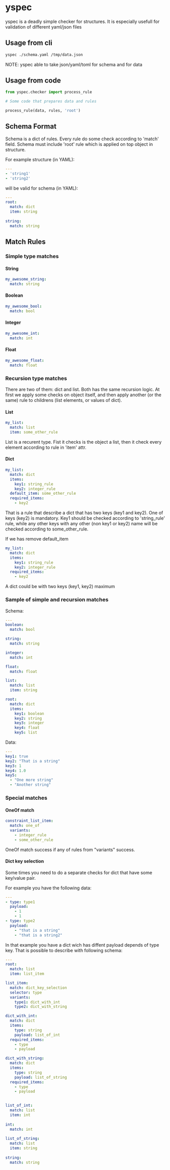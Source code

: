 # yspec

yspec is a deadly simple checker for structures. It is especially usefull for validation of different yaml/json files

## Usage from cli

```sh
yspec ./schema.yaml /tmp/data.json
```

NOTE: yspec able to take json/yaml/toml for schema and for data

## Usage from code

```python
from yspec.checker import process_rule

# Some code that prepares data and rules

process_rule(data, rules, 'root')
```

## Schema Format

Schema is a dict of rules. Every rule do some check according to 'match' field. Schema must include 'root' rule which is applied on top object in structure.

For example structure (in YAML):

```yaml
---
- 'string1'
- 'string2'

```

will be valid for schema (in YAML):

```yaml
---
root:
  match: dict
  item: string
  
string:
  match: string
```

## Match Rules

### Simple type matches

#### String

```yaml
my_awesome_string:
  match: string
```

#### Boolean

```yaml
my_awesome_bool:
  match: bool
```

#### Integer

```yaml
my_awesome_int:
  match: int
```

#### Float

```yaml
my_awesome_float:
  match: float
```

### Recursion type matches

There are two of them: dict and list. Both has the same recursion logic. At first we apply some checks on object itself, and then apply another (or the same) rule to childrens (list elements, or values of dict).

#### List

```yaml
my_list:
  match: list
  item: some_other_rule
```

List is a recurent type. Fist it checks is the object a list, then it check every element according to rule in 'item' attr.


#### Dict

```yaml
my_list:
  match: dict
  items:
    key1: string_rule
    key2: integer_rule
  default_item: some_other_rule
  required_items:
    - key2
```

That is a rule that describe a dict that has two keys (key1 and key2). One of keys (key2) is mandatory. Key1 should be checked according to 'string_rule' rule, while any other keys with any other (non key1 or key2) name will be checked according to some_other_rule.


If we has remove default_item
```yaml
my_list:
  match: dict
  items:
    key1: string_rule
    key2: integer_rule
  required_items:
    - key2
```

A dict could be with two keys (key1, key2) maximum


### Sample of simple and recursion matches

Schema:

```yaml
---
boolean:
  match: bool

string:
  match: string

integer:
  match: int

float:
  match: float

list:
  match: list
  item: string

root:
  match: dict
  items:
    key1: boolean
    key2: string
    key3: integer
    key4: float
    key5: list
```

Data:
```yaml
---
key1: true
key2: "That is a string"
key3: 1
key4: 1.0
key5:
  - "One more string"
  - "Another string"
```

### Special matches

#### OneOf match

```yaml
constraint_list_item:
  match: one_of
  variants:
    - integer_rule
    - some_other_rule
```

OneOf match success if any of rules from "variants" success.

#### Dict key selection

Some times you need to do a separate checks for dict that have some key/value pair.

For example you have the following data:
```yaml
---
- type: type1
  payload:
    - 1
    - 1
- type: type2
  payload:
    - "that is a string"
    - "that is a string2"
```

In that example you have a dict wich has diffent payload depends of type key. That is possible to describe with following schema:

```yaml
---
root:
  match: list
  item: list_item

list_item:
  match: dict_key_selection
  selector: type
  variants:
    type1: dict_with_int
    type2: dict_with_string

dict_with_int:
  match: dict
  items:
    type: string
    payload: list_of_int
  required_items:
    - type
    - payload

dict_with_string:
  match: dict
  items:
    type: string
    payload: list_of_string
  required_items:
    - type
    - payload
  

list_of_int:
  match: list
  item: int
  
int:
  match: int
  
list_of_string:
  match: list
  item: string
  
string:
  match: string
```
